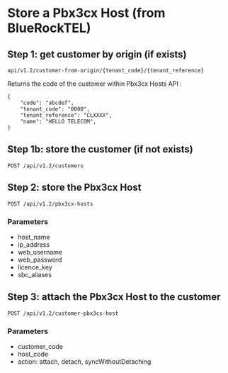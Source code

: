 # Store a Pbx3cx Host (from BlueRockTEL)
##  Step 1: get customer by origin (if exists)

```
api/v1.2/customer-from-origin/{tenant_code}/{tenant_reference}
```

Returns the code of the customer within Pbx3cx Hosts API :

```
{
	"code": "abcdef",
	"tenant_code": "0000",
	"tenant_reference": "CLXXXX",
	"name": "HELLO TELECOM",
}
```

## Step 1b: store the customer (if not exists)

```
POST /api/v1.2/customers
```

## Step 2: store the Pbx3cx Host

```
POST /api/v1.2/pbx3cx-hosts
```

### Parameters

- host_name
- ip_address
- web_username
- web_password
- licence_key
- sbc_aliases
## Step 3: attach the Pbx3cx Host to the customer

```
POST /api/v1.2/customer-pbx3cx-host
```

### Parameters
- customer_code
- host_code
- action: attach, detach, syncWithoutDetaching
